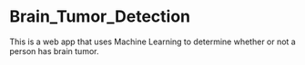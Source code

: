 # Brain_Tumor_Detection
This is a web app that uses Machine Learning to determine whether or not a person has brain tumor.
